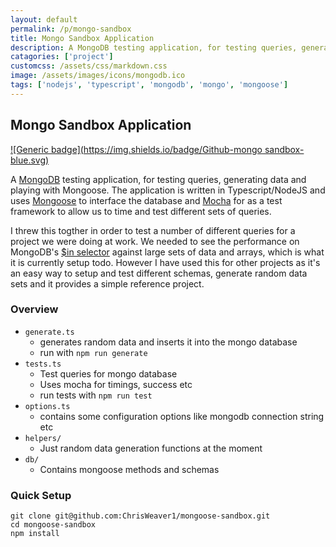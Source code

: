 ```yaml
---
layout: default
permalink: /p/mongo-sandbox
title: Mongo Sandbox Application
description: A MongoDB testing application, for testing queries, generating data and playing with Mongoose.
catagories: ['project']
customcss: /assets/css/markdown.css
image: /assets/images/icons/mongodb.ico
tags: ['nodejs', 'typescript', 'mongodb', 'mongo', 'mongoose']
---
```


## Mongo Sandbox Application

[![Generic badge](https://img.shields.io/badge/Github-mongo sandbox-blue.svg)](https://github.com/ChrisWeaver1/mongo-sandbox)

A [MongoDB](https://www.mongodb.com/) testing application, for testing queries, generating data and playing with Mongoose. The application is written in Typescript/NodeJS and uses [Mongoose](https://mongoosejs.com/docs/2.7.x/index.html) to interface the database and [Mocha](https://mochajs.org/) for as a test framework to allow us to time and test different sets of queries.

I threw this togther in order to test a number of different queries for a project we were doing at work. We needed to see the performance on MongoDB's [$in selector](https://docs.mongodb.com/manual/reference/operator/query/in/) against large sets of data and arrays, which is what it is currently setup todo. However I have used this for other projects as it's an easy way to setup and test different schemas, generate random data sets and it provides a simple reference project. 

### Overview

- `generate.ts` 
    - generates random data and inserts it into the mongo database
    - run with `npm run generate`
- `tests.ts`
    - Test queries for mongo database
    - Uses mocha for timings, success etc
    - run tests with `npm run test`
- `options.ts`
    - contains some configuration options like mongodb connection string etc
- `helpers/`
    - Just random data generation functions at the moment
- `db/`
    - Contains mongoose methods and schemas

### Quick Setup

```
git clone git@github.com:ChrisWeaver1/mongoose-sandbox.git
cd mongoose-sandbox
npm install
```

